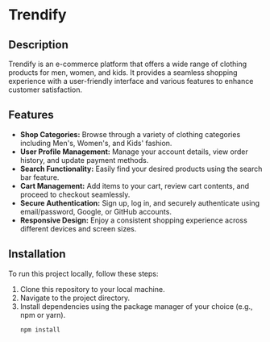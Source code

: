 # Trendify

## Description
Trendify is an e-commerce platform that offers a wide range of clothing products for men, women, and kids. It provides a seamless shopping experience with a user-friendly interface and various features to enhance customer satisfaction.

## Features
- **Shop Categories:** Browse through a variety of clothing categories including Men's, Women's, and Kids' fashion.
- **User Profile Management:** Manage your account details, view order history, and update payment methods.
- **Search Functionality:** Easily find your desired products using the search bar feature.
- **Cart Management:** Add items to your cart, review cart contents, and proceed to checkout seamlessly.
- **Secure Authentication:** Sign up, log in, and securely authenticate using email/password, Google, or GitHub accounts.
- **Responsive Design:** Enjoy a consistent shopping experience across different devices and screen sizes.

## Installation
To run this project locally, follow these steps:

1. Clone this repository to your local machine.
2. Navigate to the project directory.
3. Install dependencies using the package manager of your choice (e.g., npm or yarn).
   ```sh
   npm install
